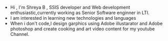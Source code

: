 - Hi , I'm Shreya B , SSIS developer and Web development enthusiastic,currently working as Senior Software enginner in LTI.
- I am interested in learning new technologies and languages 
- When i don't code,I design garphics using Adobe illustarator and Adobe photoshop and create cooking and art video content for my youtube Channel.


<!---
Shreya27R/Shreya27R is a ✨ special ✨ repository because its `README.md` (this file) appears on your GitHub profile.
You can click the Preview link to take a look at your changes.
--->

